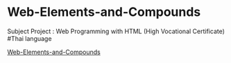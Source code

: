 # Web-Elements-and-Compounds
Subject Project : Web Programming with HTML (High Vocational Certificate) #Thai language

[Web-Elements-and-Compounds](https://kamchai-n.github.io/Web-Elements-and-Compounds/)
